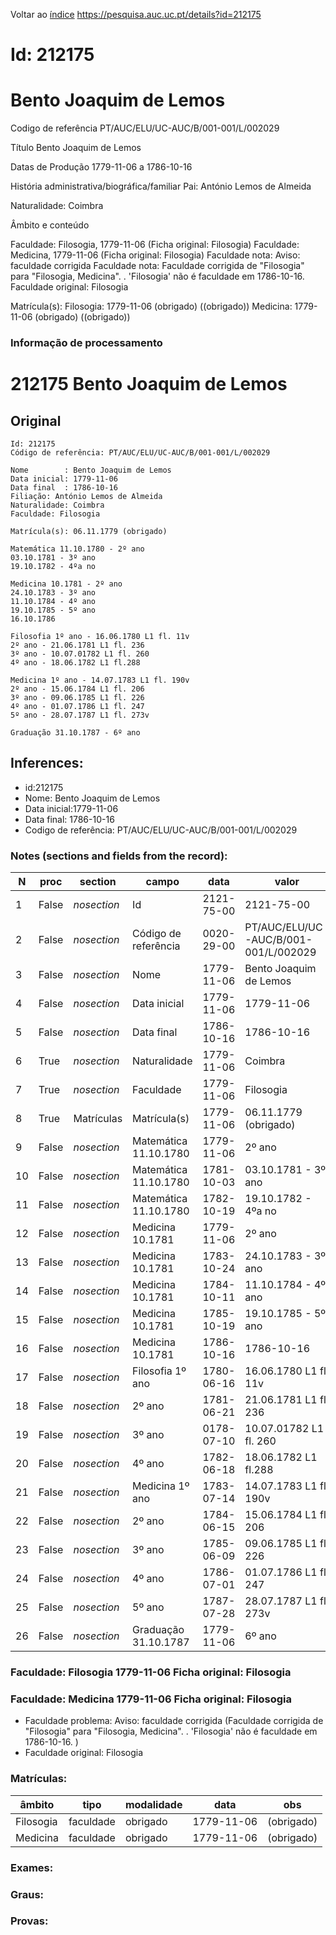 
Voltar ao [índice](00%20Lista.md)
https://pesquisa.auc.uc.pt/details?id=212175

# Id: 212175
# Bento Joaquim de Lemos

Codigo de referência
PT/AUC/ELU/UC-AUC/B/001-001/L/002029

Título
Bento Joaquim de Lemos

Datas de Produção
1779-11-06 a 1786-10-16

História administrativa/biográfica/familiar
Pai: António Lemos de Almeida

Naturalidade: Coimbra


Âmbito e conteúdo

Faculdade: Filosogia, 1779-11-06  (Ficha original: Filosogia)
Faculdade: Medicina, 1779-11-06  (Ficha original: Filosogia)
Faculdade nota: Aviso: faculdade corrigida
Faculdade nota: Faculdade corrigida de "Filosogia" para "Filosogia, Medicina". . 'Filosogia' não é faculdade em 1786-10-16.  
Faculdade original: Filosogia

Matrícula(s):
Filosogia: 1779-11-06 (obrigado) ((obrigado))
Medicina: 1779-11-06 (obrigado) ((obrigado))


### Informação de processamento
# 212175 Bento Joaquim de Lemos

## Original
```
Id: 212175
Código de referência: PT/AUC/ELU/UC-AUC/B/001-001/L/002029

Nome        : Bento Joaquim de Lemos
Data inicial: 1779-11-06
Data final  : 1786-10-16
Filiação: António Lemos de Almeida
Naturalidade: Coimbra
Faculdade: Filosogia

Matrícula(s): 06.11.1779 (obrigado)

Matemática 11.10.1780 - 2º ano
03.10.1781 - 3º ano
19.10.1782 - 4ºa no

Medicina 10.1781 - 2º ano
24.10.1783 - 3º ano
11.10.1784 - 4º ano
19.10.1785 - 5º ano
16.10.1786

Filosofia 1º ano - 16.06.1780 L1 fl. 11v
2º ano - 21.06.1781 L1 fl. 236
3º ano - 10.07.01782 L1 fl. 260
4º ano - 18.06.1782 L1 fl.288

Medicina 1º ano - 14.07.1783 L1 fl. 190v
2º ano - 15.06.1784 L1 fl. 206
3º ano - 09.06.1785 L1 fl. 226
4º ano - 01.07.1786 L1 fl. 247
5º ano - 28.07.1787 L1 fl. 273v

Graduação 31.10.1787 - 6º ano

```
## Inferences:
* id:212175
* Nome: Bento Joaquim de Lemos
* Data inicial:1779-11-06
* Data final: 1786-10-16
* Codigo de referência: PT/AUC/ELU/UC-AUC/B/001-001/L/002029

### Notes (sections and fields from the record):
|N   |proc   |section      |campo                  |data        |valor                                 |obs         |
|----|-------|-------------|-----------------------|------------|--------------------------------------|------------|
|1   |False  |*nosection*  |Id                     |2121-75-00  |2121-75-00                            |212175      |
|2   |False  |*nosection*  |Código de referência   |0020-29-00  |PT/AUC/ELU/UC-AUC/B/001-001/L/002029  |            |
|3   |False  |*nosection*  |Nome                   |1779-11-06  |Bento Joaquim de Lemos                |            |
|4   |False  |*nosection*  |Data inicial           |1779-11-06  |1779-11-06                            |1779-11-06  |
|5   |False  |*nosection*  |Data final             |1786-10-16  |1786-10-16                            |1786-10-16  |
|6   |True   |*nosection*  |Naturalidade           |1779-11-06  |Coimbra                               |            |
|7   |True   |*nosection*  |Faculdade              |1779-11-06  |Filosogia                             |            |
|8   |True   |Matrículas   |Matrícula(s)           |1779-11-06  |06.11.1779 (obrigado)                 |            |
|9   |False  |*nosection*  |Matemática 11.10.1780  |1779-11-06  |2º ano                                |            |
|10  |False  |*nosection*  |Matemática 11.10.1780  |1781-10-03  |03.10.1781 - 3º ano                   |            |
|11  |False  |*nosection*  |Matemática 11.10.1780  |1782-10-19  |19.10.1782 - 4ºa no                   |            |
|12  |False  |*nosection*  |Medicina 10.1781       |1779-11-06  |2º ano                                |            |
|13  |False  |*nosection*  |Medicina 10.1781       |1783-10-24  |24.10.1783 - 3º ano                   |            |
|14  |False  |*nosection*  |Medicina 10.1781       |1784-10-11  |11.10.1784 - 4º ano                   |            |
|15  |False  |*nosection*  |Medicina 10.1781       |1785-10-19  |19.10.1785 - 5º ano                   |            |
|16  |False  |*nosection*  |Medicina 10.1781       |1786-10-16  |1786-10-16                            |16.10.1786  |
|17  |False  |*nosection*  |Filosofia 1º ano       |1780-06-16  |16.06.1780 L1 fl. 11v                 |            |
|18  |False  |*nosection*  |2º ano                 |1781-06-21  |21.06.1781 L1 fl. 236                 |            |
|19  |False  |*nosection*  |3º ano                 |0178-07-10  |10.07.01782 L1 fl. 260                |            |
|20  |False  |*nosection*  |4º ano                 |1782-06-18  |18.06.1782 L1 fl.288                  |            |
|21  |False  |*nosection*  |Medicina 1º ano        |1783-07-14  |14.07.1783 L1 fl. 190v                |            |
|22  |False  |*nosection*  |2º ano                 |1784-06-15  |15.06.1784 L1 fl. 206                 |            |
|23  |False  |*nosection*  |3º ano                 |1785-06-09  |09.06.1785 L1 fl. 226                 |            |
|24  |False  |*nosection*  |4º ano                 |1786-07-01  |01.07.1786 L1 fl. 247                 |            |
|25  |False  |*nosection*  |5º ano                 |1787-07-28  |28.07.1787 L1 fl. 273v                |            |
|26  |False  |*nosection*  |Graduação 31.10.1787   |1779-11-06  |6º ano                                |            |
### Faculdade: Filosogia 1779-11-06 Ficha original: Filosogia
### Faculdade: Medicina 1779-11-06 Ficha original: Filosogia
* Faculdade problema: Aviso: faculdade corrigida (Faculdade corrigida de "Filosogia" para "Filosogia, Medicina". . 'Filosogia' não é faculdade em 1786-10-16.  )
* Faculdade original: Filosogia

### Matrículas:
|âmbito     |tipo       |modalidade|data        |obs         |
|-----------|-----------|----------|------------|------------|
|Filosogia  |faculdade  |obrigado  |1779-11-06  |(obrigado)  |
|Medicina   |faculdade  |obrigado  |1779-11-06  |(obrigado)  |

### Exames:

### Graus:

### Provas:



